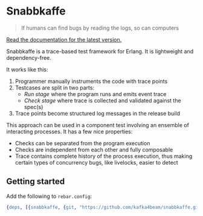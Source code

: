 Snabbkaffe
==========

> If humans can find bugs by reading the logs, so can computers

[Read the documentation for the latest version.](https://kafka4beam.github.io/snabbkaffe-docs)

Snabbkaffe is a trace-based test framework for Erlang.
It is lightweight and dependency-free.

It works like this:

 1) Programmer manually instruments the code with trace points
 2) Testcases are split in two parts:
    - *Run stage* where the program runs and emits event trace
    - *Check stage* where trace is collected and validated against the spec(s)
 3) Trace points become structured log messages in the release build

This approach can be used in a component test involving an ensemble of interacting processes. It has a few nice properties:

 + Checks can be separated from the program execution
 + Checks are independent from each other and fully composable
 + Trace contains complete history of the process execution, thus making certain types of concurrency bugs, like livelocks, easier to detect

## Getting started

Add the following to `rebar.config`:

```erlang
{deps, [{snabbkaffe, {git, "https://github.com/kafka4beam/snabbkaffe.git", {tag, "0.18.0"}}}]}.
```
